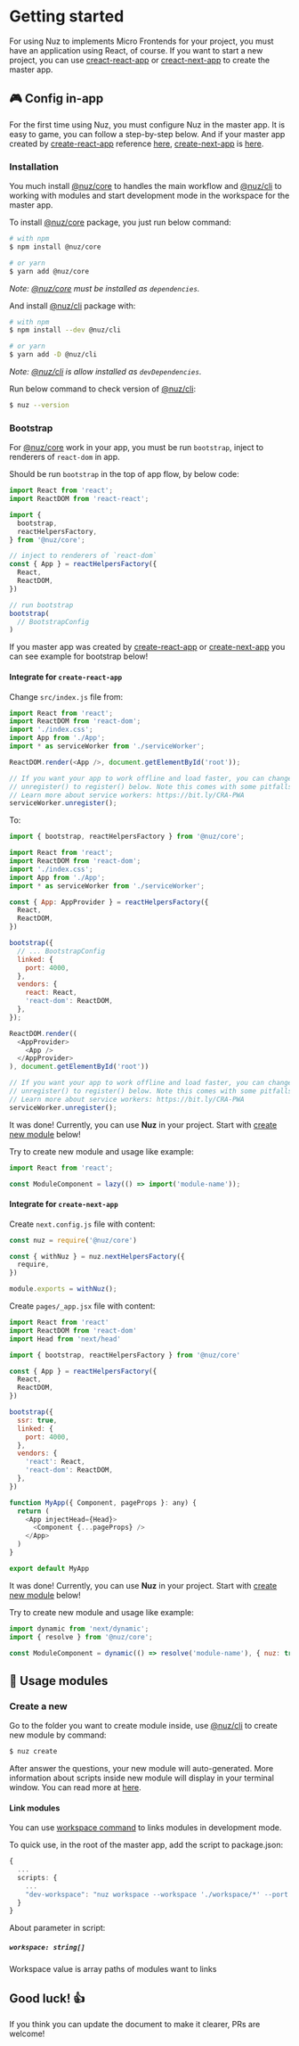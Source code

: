 # Getting started

For using Nuz to implements Micro Frontends for your project, you must have an application using React, of course.
If you want to start a new project, you can use [creact-react-app](#) or [creact-next-app](#) to create the master app.

## 🎮 Config in-app

For the first time using Nuz, you must configure Nuz in the master app. It is easy to game, you can follow a step-by-step below. And if your master app created by [create-react-app](#) reference [here]((https://github.com/lamhieu-vk/nuz/tree/master/examples/with-creact-react-app)), [create-next-app](#) is [here](https://github.com/lamhieu-vk/nuz/tree/master/examples/with-create-next-app).


### Installation 

You much install [@nuz/core](#) to handles the main workflow and [@nuz/cli](#) to working with modules and start development mode in the workspace for the master app.

To install [@nuz/core](#) package, you just run below command:
```sh
# with npm
$ npm install @nuz/core

# or yarn
$ yarn add @nuz/core
```
*Note: [@nuz/core](#) must be installed as `dependencies`.*

And install [@nuz/cli](#) package with:
```sh
# with npm
$ npm install --dev @nuz/cli

# or yarn
$ yarn add -D @nuz/cli
```
*Note: [@nuz/cli](#) is allow installed as `devDependencies`.*

Run below command to check version of [@nuz/cli](#):
```sh
$ nuz --version
```

### Bootstrap

For [@nuz/core](#) work in your app, you must be run `bootstrap`, inject to renderers of `react-dom` in app.

Should be run `bootstrap` in the top of app flow, by below code:
```ts
import React from 'react';
import ReactDOM from 'react-react';

import { 
  bootstrap,
  reactHelpersFactory,
} from '@nuz/core';

// inject to renderers of `react-dom`
const { App } = reactHelpersFactory({
  React,
  ReactDOM,
})

// run bootstrap
bootstrap(
  // BootstrapConfig
)
```

If you master app was created by [create-react-app](#) or [create-next-app](#) you can see example for bootstrap below!

#### Integrate for `create-react-app`

Change `src/index.js` file from:
```js
import React from 'react';
import ReactDOM from 'react-dom';
import './index.css';
import App from './App';
import * as serviceWorker from './serviceWorker';

ReactDOM.render(<App />, document.getElementById('root'));

// If you want your app to work offline and load faster, you can change
// unregister() to register() below. Note this comes with some pitfalls.
// Learn more about service workers: https://bit.ly/CRA-PWA
serviceWorker.unregister();

```

To:
```js
import { bootstrap, reactHelpersFactory } from '@nuz/core';

import React from 'react';
import ReactDOM from 'react-dom';
import './index.css';
import App from './App';
import * as serviceWorker from './serviceWorker';

const { App: AppProvider } = reactHelpersFactory({
  React,
  ReactDOM,
})

bootstrap({
  // ... BootstrapConfig
  linked: {
    port: 4000,
  },
  vendors: {
    react: React,
    'react-dom': ReactDOM,
  },
});

ReactDOM.render((
  <AppProvider>
    <App />
  </AppProvider>
), document.getElementById('root'))

// If you want your app to work offline and load faster, you can change
// unregister() to register() below. Note this comes with some pitfalls.
// Learn more about service workers: https://bit.ly/CRA-PWA
serviceWorker.unregister();
```

It was done! Currently, you can use **Nuz** in your project. Start with [create new module](#) below!

Try to create new module and usage like example:
```js
import React from 'react';

const ModuleComponent = lazy(() => import('module-name'));
```

#### Integrate for `create-next-app`

Create `next.config.js` file with content:
```js
const nuz = require('@nuz/core')

const { withNuz } = nuz.nextHelpersFactory({
  require,
})

module.exports = withNuz();
```

Create `pages/_app.jsx` file with content:
```js
import React from 'react'
import ReactDOM from 'react-dom'
import Head from 'next/head'

import { bootstrap, reactHelpersFactory } from '@nuz/core'

const { App } = reactHelpersFactory({
  React, 
  ReactDOM,
})

bootstrap({
  ssr: true,
  linked: {
    port: 4000,
  },
  vendors: {
    'react': React,
    'react-dom': ReactDOM,
  },
})

function MyApp({ Component, pageProps }: any) {
  return (
    <App injectHead={Head}>
      <Component {...pageProps} />
    </App>
  )
}

export default MyApp
```

It was done! Currently, you can use **Nuz** in your project. Start with [create new module](#) below!

Try to create new module and usage like example:
```js
import dynamic from 'next/dynamic';
import { resolve } from '@nuz/core';

const ModuleComponent = dynamic(() => resolve('module-name'), { nuz: true });
```

## 🎲 Usage modules

### Create a new

Go to the folder you want to create module inside, use [@nuz/cli](#) to create new module by command:
```sh
$ nuz create
```
After answer the questions, your new module will auto-generated.
More information about scripts inside new module will display in your terminal window. You can read more at [here](#).

#### Link modules

You can use [workspace command](#) to links modules in development mode.

To quick use, in the root of the master app, add the script to package.json:
```ts
{
  ... 
  scripts: {
    ...
    "dev-workspace": "nuz workspace --workspace './workspace/*' --port 4000"
  }
}
```

About parameter in script:

##### `workspace: string[]`
Workspace value is array paths of modules want to links

## Good luck! 👍

If you think you can update the document to make it clearer, PRs are welcome!
